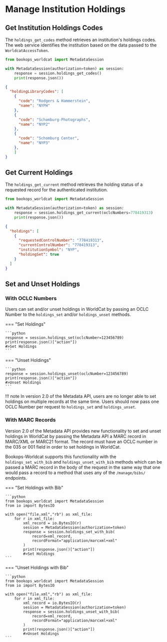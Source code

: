 # Manage Institution Holdings
## Get Institution Holdings Codes

The `holdings_get_codes` method retrieves an institution's holdings codes. The web service identifies the institution based on the data passed to the `WorldcatAccessToken`.

```python title="holdings_get_codes Request"
from bookops_worldcat import MetadataSession

with MetadataSession(authorization=token) as session:
    response = session.holdings_get_codes()
    print(response.json())
```
```json title="holdings_get_codes Response"
{
  "holdingLibraryCodes": [
    {
      "code": "Rodgers & Hammerstein",
      "name": "NYPH"
    },
    {
      "code": "Schomburg-Photographs",
      "name": "NYP2"
    },
    {
      "code": "Schomburg Center",
      "name": "NYP3"
    },
    ]
}
```

## Get Current Holdings
The `holdings_get_current` method retrieves the holding status of a requested record for the authenticated institution.

```python title="holdings_get_current Request"
from bookops_worldcat import MetadataSession

with MetadataSession(authorization=token) as session:
    response = session.holdings_get_current(oclcNumbers=778419313)
    print(response.json())
```
```json title="holdings_get_current Response"
{
  "holdings": [
    {
      "requestedControlNumber": "778419313",
      "currentControlNumber": "778419313",
      "institutionSymbol": "NYP",
      "holdingSet": true
    }
  ]
}
```
## Set and Unset Holdings
### With OCLC Numbers
Users can set and/or unset holdings in WorldCat by passing an OCLC Number to the `holdings_set` and/or `holdings_unset` methods. 

=== "Set Holdings"

    ```python
    response = session.holdings_set(oclcNumber=123456789)
    print(response.json()["action"])
    #>Set Holdings
    ```

=== "Unset Holdings"

    ```python
    response = session.holdings_unset(oclcNumber=123456789)
    print(response.json()["action"])
    #>Unset Holdings
    ```

!!! note
    In version 2.0 of the Metadata API, users are no longer able to set holdings on multiple records at the same time. Users should now pass one OCLC Number per request to `holdings_set` and `holdings_unset`.


### With MARC Records
Version 2.0 of the Metadata API provides new functionality to set and unset holdings in WorldCat by passing the Metadata API a MARC record in MARC/XML or MARC21 format. The record must have an OCLC number in the 035 or 001 field in order to set holdings in WorldCat.

Bookops-Worldcat supports this functionality with the `holdings_set_with_bib` and `holdings_unset_with_bib` methods which can be passed a MARC record in the body of the request in the same way that one would pass a record to a method that uses any of the `/manage/bibs/` endpoints.

=== "Set Holdings with Bib"

    ```python
    from bookops_worldcat import MetadataSession
    from io import BytesIO
    
    with open("file.xml","rb") as xml_file:
        for r in xml_file:
            xml_record = io.BytesIO(r)
            session = MetadataSession(authorization=token)
            response = session.holdings_set_with_bib(
                record=xml_record, 
                recordFormat="application/marcxml+xml"
            )
            print(response.json()["action"])
            #>Set Holdings
    ```

=== "Unset Holdings with Bib"

    ```python
    from bookops_worldcat import MetadataSession
    from io import BytesIO
    
    with open("file.xml","rb") as xml_file:
        for r in xml_file:
            xml_record = io.BytesIO(r)
            session = MetadataSession(authorization=token)
            response = session.holdings_unset_with_bib(
                record=xml_record, 
                recordFormat="application/marcxml+xml"
            )
            print(response.json()["action"])
            #>Unset Holdings
    ```

